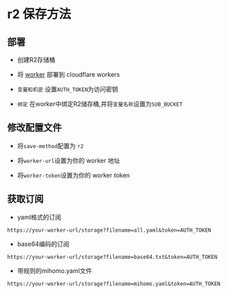 # r2 保存方法

## 部署

- 创建R2存储桶

- 将 [worker](./cloudflare/worker.js) 部署到 cloudflare workers

- `变量和机密` 设置`AUTH_TOKEN`为访问密钥

- `绑定` 在worker中绑定R2储存桶,并将`变量名称`设置为`SUB_BUCKET`

## 修改配置文件

- 将`save-method`配置为 `r2`

- 将`worker-url`设置为你的 worker 地址

- 将`worker-token`设置为你的 worker token

## 获取订阅

- yaml格式的订阅

```
https://your-worker-url/storage?filename=all.yaml&token=AUTH_TOKEN
```

- base64编码的订阅

```
https://your-worker-url/storage?filename=base64.txt&token=AUTH_TOKEN
```

- 带规则的mihomo.yaml文件

```
https://your-worker-url/storage?filename=mihomo.yaml&token=AUTH_TOKEN
```
